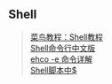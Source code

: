 ## Shell

>[菜鸟教程：Shell教程](https://www.runoob.com/linux/linux-shell.html)  
>[Shell命令行中文版](http://billie66.github.io/TLCL/book/)  
>[ehco -e 命令详解](https://www.cnblogs.com/karl-python/p/9261920.html)  
>[Shell脚本中$](https://www.cnblogs.com/zhangjiansheng/p/8318042.html)  

